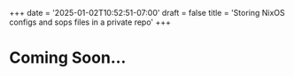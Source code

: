 +++
date = '2025-01-02T10:52:51-07:00'
draft = false
title = 'Storing NixOS configs and sops files in a private repo'
+++

# Coming Soon...
